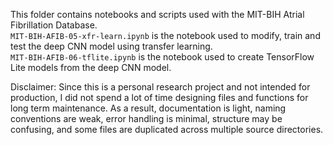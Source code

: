 This folder contains notebooks and scripts used with the MIT-BIH Atrial Fibrillation Database.  
`MIT-BIH-AFIB-05-xfr-learn.ipynb` is the notebook used to modify, train and test the deep CNN model using transfer learning.  
`MIT-BIH-AFIB-06-tflite.ipynb` is the notebook used to create TensorFlow Lite models from the deep CNN model.  

Disclaimer: Since this is a personal research project and not intended for production, I did not spend a lot of time designing files and functions for long term maintenance.  As a result, documentation is light, naming conventions are weak, error handling is minimal, structure may be confusing, and some files are duplicated across multiple source directories.
